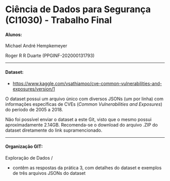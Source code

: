 Ciência de Dados para Segurança (CI1030) - Trabalho Final
=================
#### Alunos:

Michael André Hempkemeyer 

Roger R R Duarte (PPGINF-202000131793)

<hr >

#### Dataset: 
- https://www.kaggle.com/vsathiamoo/cve-common-vulnerabilities-and-exposures/version/1

O dataset possui um arquivo único com diversos JSONs (um por linha) com informações específicas de CVEs (_Common Vulnerabilities and Exposures_) do período de 2005 a 2018.

Não foi possível enviar o dataset a este Git, visto que o mesmo possui aproximadamente 2.14GB. Recomenda-se o download do arquivo .ZIP do dataset diretamente do link supramencionado.

<hr >

#### Organização GIT:

Exploração de Dados / 
 
 - contêm as respostas da prática 3, com detalhes do dataset e exemplos de três arquivos JSONs do dataset



    

